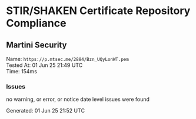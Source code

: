 # STIR/SHAKEN Certificate Repository Compliance

## Martini Security

Name: `https://p.mtsec.me/2884/Bzn_UQyLonWT.pem`\
Tested At: 01 Jun 25 21:49 UTC\
Time: 154ms

### Issues

no warning, or error, or notice date level issues were found

Generated: 01 Jun 25 21:52 UTC